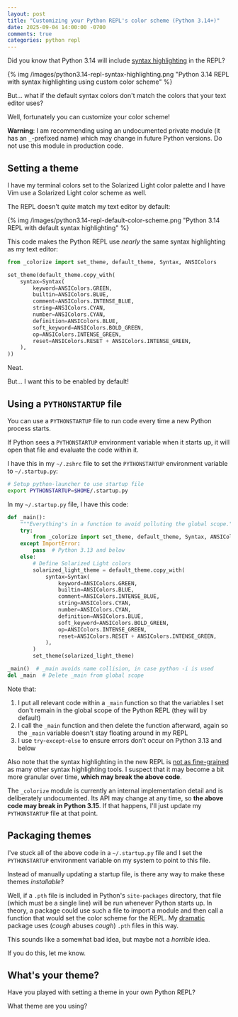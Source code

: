 ```yaml
---
layout: post
title: "Customizing your Python REPL's color scheme (Python 3.14+)"
date: 2025-09-04 14:00:00 -0700
comments: true
categories: python repl
---
```


Did you know that Python 3.14 will include [syntax highlighting](https://docs.python.org/3.14/whatsnew/3.14.html#whatsnew314-pyrepl-highlighting) in the REPL?

{% img /images/python3.14-repl-syntax-highlighting.png "Python 3.14 REPL with syntax highlighting using custom color scheme" %}

But... what if the default syntax colors don't match the colors that your text editor uses?

Well, fortunately you can customize your color scheme!

**Warning**: I am recommending using an undocumented private module (it has an `_`-prefixed name) which may change in future Python versions.
Do not use this module in production code.


## Setting a theme

I have my terminal colors set to the Solarized Light color palette and I have Vim use a Solarized Light color scheme as well.

The REPL doesn't *quite* match my text editor by default:

{% img /images/python3.14-repl-default-color-scheme.png "Python 3.14 REPL with default syntax highlighting" %}

This code makes the Python REPL use *nearly* the same syntax highlighting as my text editor:

```python
from _colorize import set_theme, default_theme, Syntax, ANSIColors

set_theme(default_theme.copy_with(
    syntax=Syntax(
        keyword=ANSIColors.GREEN,
        builtin=ANSIColors.BLUE,
        comment=ANSIColors.INTENSE_BLUE,
        string=ANSIColors.CYAN,
        number=ANSIColors.CYAN,
        definition=ANSIColors.BLUE,
        soft_keyword=ANSIColors.BOLD_GREEN,
        op=ANSIColors.INTENSE_GREEN,
        reset=ANSIColors.RESET + ANSIColors.INTENSE_GREEN,
    ),
))
```

Neat.

But... I want this to be enabled by default!


## Using a `PYTHONSTARTUP` file

You can use a `PYTHONSTARTUP` file to run code every time a new Python process starts.

If Python sees a `PYTHONSTARTUP` environment variable when it starts up, it will open that file and evaluate the code within it.

I have this in my `~/.zshrc` file to set the `PYTHONSTARTUP` environment variable to `~/.startup.py`:

```bash
# Setup python-launcher to use startup file
export PYTHONSTARTUP=$HOME/.startup.py
```

In my `~/.startup.py` file, I have this code:

```python
def _main():
    """Everything's in a function to avoid polluting the global scope."""
    try:
        from _colorize import set_theme, default_theme, Syntax, ANSIColors
    except ImportError:
        pass  # Python 3.13 and below
    else:
        # Define Solarized Light colors
        solarized_light_theme = default_theme.copy_with(
            syntax=Syntax(
                keyword=ANSIColors.GREEN,
                builtin=ANSIColors.BLUE,
                comment=ANSIColors.INTENSE_BLUE,
                string=ANSIColors.CYAN,
                number=ANSIColors.CYAN,
                definition=ANSIColors.BLUE,
                soft_keyword=ANSIColors.BOLD_GREEN,
                op=ANSIColors.INTENSE_GREEN,
                reset=ANSIColors.RESET + ANSIColors.INTENSE_GREEN,
            ),
        )
        set_theme(solarized_light_theme)

_main()  # _main avoids name collision, in case python -i is used
del _main  # Delete _main from global scope
```

Note that:

1. I put all relevant code within a `_main` function so that the variables I set don't remain in the global scope of the Python REPL (they will by default)
2. I call the `_main` function and then delete the function afterward, again so the `_main` variable doesn't stay floating around in my REPL
3. I use `try`-`except`-`else` to ensure errors don't occur on Python 3.13 and below

Also note that the syntax highlighting in the new REPL is [not as fine-grained](https://github.com/python/cpython/issues/134953) as many other syntax highlighting tools.
I suspect that it may become a bit more granular over time, **which may break the above code**.

The `_colorize` module is currently an internal implementation detail and is deliberately undocumented.
Its API may change at any time, so **the above code may break in Python 3.15**.
If that happens, I'll just update my `PYTHONSTARTUP` file at that point.


## Packaging themes

I've stuck all of the above code in a `~/.startup.py` file and I set the `PYTHONSTARTUP` environment variable on my system to point to this file.

Instead of manually updating a startup file, is there any way to make these themes *installable*?

Well, if a `.pth` file is included in Python's `site-packages` directory, that file (which must be a single line) will be run whenever Python starts up.
In theory, a package could use such a file to import a module and then call a function that would set the color scheme for the REPL.
My [dramatic](https://github.com/treyhunner/dramatic) package uses (*cough* abuses *cough*) `.pth` files in this way.

This sounds like a somewhat bad idea, but maybe not a *horrible* idea.

If you do this, let me know.


## What's your theme?

Have you played with setting a theme in your own Python REPL?

What theme are you using?
